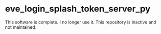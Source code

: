 # eve_login_splash_token_server_py
This software is complete. I no longer use it. This repository is inactive and not maintained.
